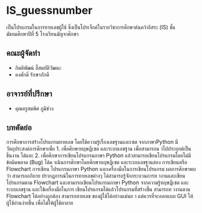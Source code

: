 # IS_guessnumber
เป็นโปรแกรมในการทายเลขผู้ใช้ ซึ่งเป็นโปรเจ็กค์ในรายวิชาการศึกษาค้นคว้าอิสระ (IS) ชั้นมัธยมศึกษาปีที่ 5 โรงเรียนมัญจาศึกษา

## คณะผู้จัดทำ 
* กิตติพัฒน์ ลี้สมบัติวัฒนะ 
* คงศักดิ์ รักษาภักดี

## อาจารย์ที่ปรึกษา 
* คุณครูสมพิศ ภูมิช่วง

## บทคัดย่อ
การศึกษาการสร้างโปรแกรมทายเลข โดยใช้ความรู้เรื่องเลขฐานและเซต จากภาษาPython มี
วัตถุประสงค์การศึกษาเพื่อ 1. เพื่อศึกษาทฤษฎีเซต และระบบเลขฐาน เพื่อสามารถน าไปประยุกต์เป็นชิ้นงาน
ได้และ 2. เพื่อศึกษาการเขียนโปรแกรมภาษา Python แล้วสามารถเขียนโปรแกรมโดยไม่มีข้อผิดพลาด
(Bug) ได้ด าเนินการศึกษาโดยศึกษาทฤษฎีเซต และระบบเลขฐานสอง การเขียนหรือ Flowchart การเขียน
โปรแกรมภาษา Python และเครื่องมือในการเขียนโปรแกรม ผลการศึกษาพบว่า สามารถอภิบาย
ปรากฎการณ์ในการทายเลขต่างๆ ได้สามารถรู้จักกระบวนการท างานและเขียนโปรแกรมตาม Flowchart
และสามารถเขียนโปรแกรมภาษา Python จากความรู้ทฤษฎีเซต และระบบเลขฐาน และใช้เครื่องมือในการ
เขียนโปรแกรมได้แล้วโปรแกรมที่สร้างขึ้น สามารถท างานตาม Flowchart ได้อย่างถูกต้อง สามารถทายเลข
ของผู้ใช้ได้อย่างแม่นย า แต่ควรที่จะออกแบบ GUI ให้ผู้ใช้อ่านง่ายขึ้น เพื่อไม่ให้ผู้ใช้ตาลาย
